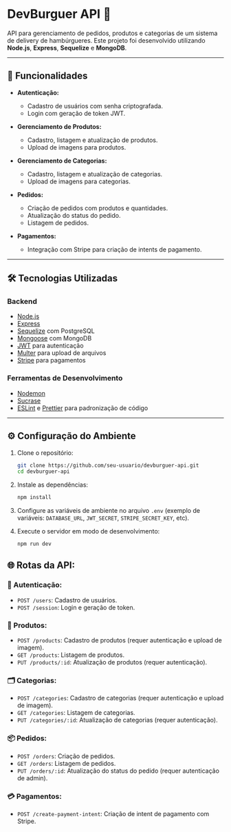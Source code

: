 # DevBurguer API 🍔

API para gerenciamento de pedidos, produtos e categorias de um sistema de delivery de hambúrgueres. Este projeto foi desenvolvido utilizando **Node.js**, **Express**, **Sequelize** e **MongoDB**.

---

## 🚀 Funcionalidades

- **Autenticação:**
  - Cadastro de usuários com senha criptografada.
  - Login com geração de token JWT.

- **Gerenciamento de Produtos:**
  - Cadastro, listagem e atualização de produtos.
  - Upload de imagens para produtos.

- **Gerenciamento de Categorias:**
  - Cadastro, listagem e atualização de categorias.
  - Upload de imagens para categorias.

- **Pedidos:**
  - Criação de pedidos com produtos e quantidades.
  - Atualização do status do pedido.
  - Listagem de pedidos.

- **Pagamentos:**
  - Integração com Stripe para criação de intents de pagamento.

---

## 🛠️ Tecnologias Utilizadas

### Backend

- [Node.js](https://nodejs.org/)
- [Express](https://expressjs.com/)
- [Sequelize](https://sequelize.org/) com PostgreSQL
- [Mongoose](https://mongoosejs.com/) com MongoDB
- [JWT](https://jwt.io/) para autenticação
- [Multer](https://github.com/expressjs/multer) para upload de arquivos
- [Stripe](https://stripe.com/) para pagamentos

### Ferramentas de Desenvolvimento

- [Nodemon](https://nodemon.io/)
- [Sucrase](https://github.com/alangpierce/sucrase)
- [ESLint](https://eslint.org/) e [Prettier](https://prettier.io/) para padronização de código

---

## ⚙️ Configuração do Ambiente

1. Clone o repositório:
   ```bash
   git clone https://github.com/seu-usuario/devburguer-api.git
   cd devburguer-api

2. Instale as dependências:

    ```bash
    npm install
    ```

3. Configure as variáveis de ambiente no arquivo `.env` (exemplo de variáveis: `DATABASE_URL`, `JWT_SECRET`, `STRIPE_SECRET_KEY`, etc).

4. Execute o servidor em modo de desenvolvimento:

    ```bash
    npm run dev
    ```

## 🌐 Rotas da API:

### 🔐 Autenticação:

- `POST /users`: Cadastro de usuários.
- `POST /session`: Login e geração de token.

### 🍔 Produtos:

- `POST /products`: Cadastro de produtos (requer autenticação e upload de imagem).
- `GET /products`: Listagem de produtos.
- `PUT /products/:id`: Atualização de produtos (requer autenticação).

### 🗂️ Categorias:

- `POST /categories`: Cadastro de categorias (requer autenticação e upload de imagem).
- `GET /categories`: Listagem de categorias.
- `PUT /categories/:id`: Atualização de categorias (requer autenticação).

### 📦 Pedidos:

- `POST /orders`: Criação de pedidos.
- `GET /orders`: Listagem de pedidos.
- `PUT /orders/:id`: Atualização do status do pedido (requer autenticação de admin).

### 💳 Pagamentos:

- `POST /create-payment-intent`: Criação de intent de pagamento com Stripe.


